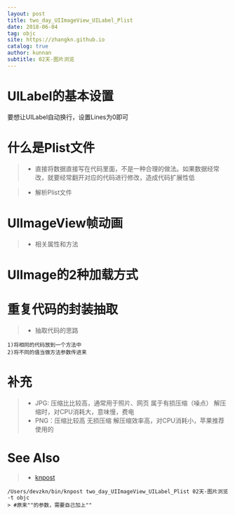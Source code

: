 ```yaml
---
layout: post
title: two_day_UIImageView_UILabel_Plist
date: 2018-06-04
tag: objc
site: https://zhangkn.github.io
catalog: true
author: kunnan
subtitle: 02天-图片浏览
---
```


# UILabel的基本设置

要想让UILabel自动换行，设置Lines为0即可

# 什么是Plist文件

>* 直接将数据直接写在代码里面，不是一种合理的做法。如果数据经常改，就要经常翻开对应的代码进行修改，造成代码扩展性低

>* 解析Plist文件

<script src="https://gist.github.com/zhangkn/9afc150da979bac57a8aa76861f82f3c.js"></script>


# UIImageView帧动画

>* 相关属性和方法

<script src="https://gist.github.com/zhangkn/e996a4f94c18152e8dd4aab2f5ad8b13.js"></script>

# UIImage的2种加载方式

<script src="https://gist.github.com/zhangkn/8b5b8342808f6a7ca620a5123c5d187c.js"></script>


# 重复代码的封装抽取

>* 抽取代码的思路

```
1)将相同的代码放到一个方法中
2)将不同的值当做方法参数传进来
```

# 补充

>* JPG: 压缩比比较高，通常用于照片、网页
	属于有损压缩（噪点）
	解压缩时，对CPU消耗大，意味慢，费电
>* PNG：压缩比较高
	无损压缩
	解压缩效率高，对CPU消耗小，苹果推荐使用的

# See Also 

>* [knpost](https://github.com/zhangkn/KNBin/blob/master/knpost) 
>
```
/Users/devzkn/bin/knpost two_day_UIImageView_UILabel_Plist 02天-图片浏览 -t objc
> #原来""的参数，需要自己加上""
```
